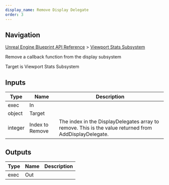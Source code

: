 ```yaml
---
display_name: Remove Display Delegate
order: 3
---
```

## Navigation

[Unreal Engine Blueprint API Reference](https://dev.epicgames.com/documentation/en-us/unreal-engine/BlueprintAPI) > [Viewport Stats Subsystem](https://dev.epicgames.com/documentation/en-us/unreal-engine/BlueprintAPI/ViewportStatsSubsystem)

Remove a callback function from the display subsystem

Target is Viewport Stats Subsystem

## Inputs

| Type | Name | Description |
| --- | --- | --- |
| exec | In |  |
| object | Target |  |
| integer | Index to Remove | The index in the DisplayDelegates array to remove. This is the value returned from AddDisplayDelegate. |

## Outputs

| Type | Name | Description |
| --- | --- | --- |
| exec | Out |  |
